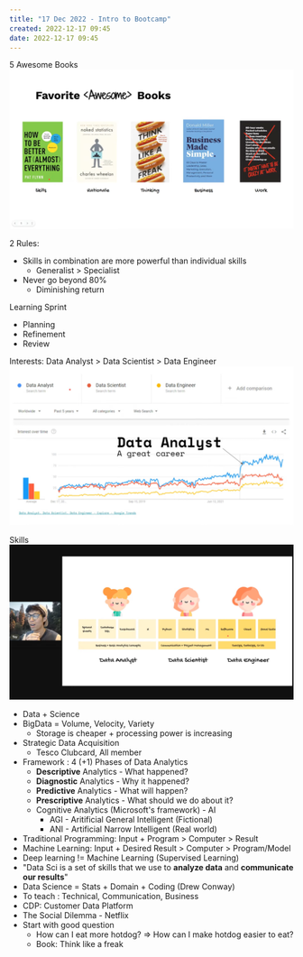 ```yaml
---
title: "17 Dec 2022 - Intro to Bootcamp"
created: 2022-12-17 09:45
date: 2022-12-17 09:45
---
```


5 Awesome Books
![](Data%20Sci%20Bootcamp/attachments/Pasted%20image%2020221217094633.png)

2 Rules:
- Skills in combination are more powerful than individual skills
  - Generalist > Specialist
- Never go beyond 80%
  - Diminishing return

Learning Sprint
- Planning
- Refinement
- Review

Interests: Data Analyst > Data Scientist > Data Engineer
![](Data%20Sci%20Bootcamp/attachments/Pasted%20image%2020221217100001.png)

Skills
![](Data%20Sci%20Bootcamp/attachments/Pasted%20image%2020221217100441.png)

- Data + Science
- BigData = Volume, Velocity, Variety
  - Storage is cheaper + processing power is increasing
- Strategic Data Acquisition
  - Tesco Clubcard, All member
- Framework : 4 (+1) Phases of Data Analytics
  - **Descriptive** Analytics - What happened?
  - **Diagnostic** Analytics - Why it happened?
  - **Predictive** Analytics - What will happen?
  - **Prescriptive** Analytics - What should we do about it?
  - Cognitive Analytics (Microsoft's framework) - AI
    - AGI - Aritificial General Intelligent (Fictional)
    - ANI - Artificial Narrow Intelligent (Real world)
- Traditional Programming: Input + Program > Computer > Result
- Machine Learning: Input + Desired Result > Computer > Program/Model
- Deep learning != Machine Learning (Supervised Learning)
- "Data Sci is a set of skills that we use to **analyze data** and **communicate our results**"
- Data Science = Stats + Domain + Coding (Drew Conway)
- To teach : Technical, Communication, Business
- CDP: Customer Data Platform
- The Social Dilemma - Netflix
- Start with good question
  - How can I eat more hotdog? => How can I make hotdog easier to eat?
  - Book: Think like a freak
